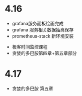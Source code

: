 # 4.16

* grafana服务面板绘画完成
* grafana 服务相关数据抽离保存
* prometheus-stack 新环境安装

> 

* 极客时间监控课程
* 贪婪的多巴胺第四章+第五章部分

# 4.17



* 贪婪的多巴胺  第五章



